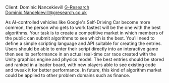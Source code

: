 Client: Dominic Nancekievill [G-Research](G-Research "wikilink")
<Dominic.Nancekievill@gresearch.co.uk>

As AI-controlled vehicles like Google's Self-Driving Car become more
common, the person who gets to work fastest will be the one with the
best algorithms. Your task is to create a competitive market in which
members of the public can submit algorithms to see which is the best.
You'll need to define a simple scripting language and API suitable for
creating the entries. Users should be able to enter their script
directly into an interactive game then see its performance in an actual
real-time car race created with the Unity graphics engine and physics
model. The best entries should be stored and ranked in a leader board,
with new players able to see existing code and tweak it for better
performance. In future, this kind of algorithm market could be applied
to other problem domains such as finance.